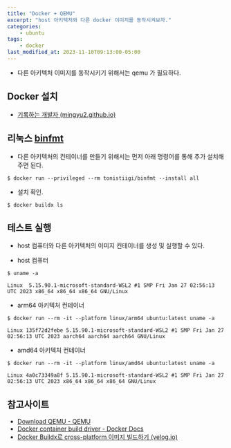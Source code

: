 ```yaml
---
title: "Docker + QEMU"
excerpt: "host 아키텍처와 다른 docker 이미지를 동작시켜보자."
categories:
    - ubuntu
tags:
    - docker
last_modified_at: 2023-11-10T09:13:00-05:00
---
```


- 다른 아키텍처 이미지를 동작시키기 위해서는 qemu 가 필요하다.


## Docker 설치

- [기록하는 개발자 (mingyu2.github.io)](https://mingyu2.github.io/)


## 리눅스 [binfmt](https://github.com/tonistiigi/binfmt)

- 다른 아키텍처의 컨테이너를 만들기 위해서는 먼저 아래 명령어를 통해 추가 설치해주면 된다.

```
$ docker run --privileged --rm tonistiigi/binfmt --install all
```

- 설치 확인.

```
$ docker buildx ls
```


## 테스트 실행

- host 컴퓨터와 다른 아키텍처의 이미지 컨테이너를 생성 및 실행할 수 있다.

- host 컴퓨터

```
$ uname -a

Linux  5.15.90.1-microsoft-standard-WSL2 #1 SMP Fri Jan 27 02:56:13 UTC 2023 x86_64 x86_64 x86_64 GNU/Linux
```


- arm64 아키텍처 컨테이너

```
$ docker run --rm -it --platform linux/arm64 ubuntu:latest uname -a

Linux 135f72d2febe 5.15.90.1-microsoft-standard-WSL2 #1 SMP Fri Jan 27 02:56:13 UTC 2023 aarch64 aarch64 aarch64 GNU/Linux
```


- amd64 아키텍처 컨테이너

```
$ docker run --rm -it --platform linux/amd64 ubuntu:latest uname -a

Linux 4a0c73349a8f 5.15.90.1-microsoft-standard-WSL2 #1 SMP Fri Jan 27 02:56:13 UTC 2023 x86_64 x86_64 x86_64 GNU/Linux
```


## 참고사이트
- [Download QEMU - QEMU](https://www.qemu.org/download/#linux)
- [Docker container build driver - Docker Docs](https://docs.docker.com/build/drivers/docker-container/#qemu)
- [Docker Buildx로 cross-platform 이미지 빌드하기 (velog.io)](https://velog.io/@koo8624/Docker-Buildx%EB%A1%9C-cross-platform-%EC%9D%B4%EB%AF%B8%EC%A7%80-%EB%B9%8C%EB%93%9C%ED%95%98%EA%B8%B0)